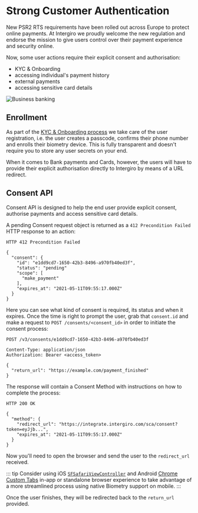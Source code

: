 # Strong Customer Authentication

New PSR2 RTS requirements have been rolled out across Europe to protect online payments. At Intergiro we proudly welcome the new regulation and endorse the mission to give users control over their payment experience and security online.

Now, some user actions require their explicit consent and authorisation:
  - KYC & Onboarding
  - accessing individual's payment history
  - external payments
  - accessing sensitive card details

<img :src="$withBase('/assets/img/integrate/getting-started/sca-tooltip.png')" alt="Business banking">

## Enrollment

As part of the [KYC & Onboarding process](/3d/onboarding) we take care of the user registration, i.e. the user creates a passcode, confirms their phone number and enrolls their biometry device. This is fully transparent and doesn't require you to store any user secrets on your end.

When it comes to Bank payments and Cards, however, the users will have to provide their explicit authorisation directly to Intergiro by means of a URL redirect.

## Consent API

Consent API is designed to help the end user provide explicit consent, authorise payments and access sensitive card details.

A pending Consent request object is returned as a `412 Precondition Failed` HTTP response to an action:

```{1,5}
HTTP 412 Precondition Failed

{
  "consent": {
    "id": "e1dd9cd7-1650-42b3-8496-a970fb40ed3f",
    "status": "pending"
    "scope": [
      "make_payment"
    ],
    "expires_at": "2021-05-11T09:55:17.000Z"
  }
}
```

Here you can see what kind of consent is required, its status and when it expires. Once the time is right to prompt the user, grab that `consent.id` and make a request to `POST /consents/<consent_id>` in order to initiate the consent process:

```{1}
POST /v3/consents/e1dd9cd7-1650-42b3-8496-a970fb40ed3f

Content-Type: application/json
Authorization: Bearer <access_token>

{
  "return_url": "https://example.com/payment_finished"
}
```

The response will contain a Consent Method with instructions on how to complete the process:

```{1,5}
HTTP 200 OK

{
  "method": {
    "redirect_url": "https://integrate.intergiro.com/sca/consent?token=eyJjb...",
    "expires_at": "2021-05-11T09:55:17.000Z"
  }
}
```

Now you'll need to open the browser and send the user to the `redirect_url` received.

::: tip
Consider using iOS [`SFSafariViewController`](https://developer.apple.com/documentation/safariservices/sfsafariviewcontroller) and Android [Chrome Custom Tabs](https://developer.chrome.com/docs/android/custom-tabs/overview/) in-app or standalone browser experience to take advantage of a more streamlined process using native Biometry support on mobile.
:::

Once the user finishes, they will be redirected back to the `return_url` provided.
